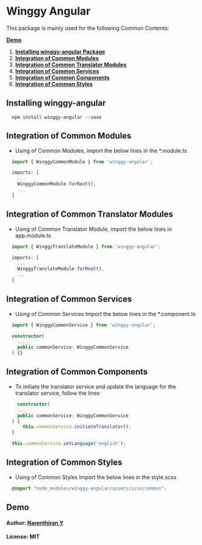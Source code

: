 # Winggy Angular

This package is mainly used for the following Common Contents:

[**Demo**](<#demo>)
1. [**Installing winggy-angular Package**](<#installing-winggy-angular>)
2. [**Integration of Common Modules**](<#integration-of-common-modules>)
3. [**Integration of Common Translator Modules**](<#Integration of Common Translator Modules>)
4. [**Integration of Common Services**](<#Integration of Common Services>)
5. [**Integration of Common Components**](<#Integration of Common Components>)
6. [**Integration of Common Styles**](<#Integration of Common Styles>)

## Installing winggy-angular
```
  npm install winggy-angular --save
```

## Integration of Common Modules

* Using of Common Modules, import the below lines in the *.module.ts

``` ts
  import { WinggyCommonModule } from 'winggy-angular';

  imports: [
    ...
    WinggyCommonModule.forRoot(),
    ...
  ]
```
## Integration of Common Translator Modules

* Using of Common Translator Module, import the below lines in app.module.ts

``` ts
  import { WinggyTranslateModule } from 'winggy-angular';

  imports: [
    ...
    WinggyTranslateModule.forRoot(),
    ...
  ]
```

## Integration of Common Services

* Using of Common Services Import the below lines in the *.component.ts

``` ts
  import { WinggyCommonService } from 'winggy-angular';

  constructor(
    ...
    public commonService: WinggyCommonService
  ) {}
```

## Integration of Common Components

* To initiate the translator service and update the language for the translator service, follow the lines

``` ts
    constructor(
    ...
    public commonService: WinggyCommonService
  ) {
      this.commonService.initiateTranslator();
  }

  this.commonService.setLanguage('english');
```

## Integration of Common Styles

* Using of Common Styles Import the below lines in the style.scss

``` scss
  @import "node_modules/winggy-angular/assets/scss/common";
```

## Demo

#### Author: [Narenthiran Y](http://github.com/ynarenthiran)
#### License: MIT
